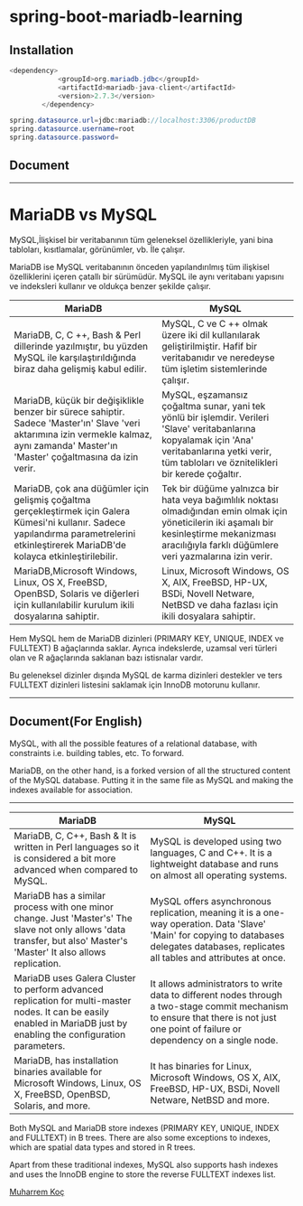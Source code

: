 # spring-boot-mariadb-learning



## Installation

```java
<dependency>
            <groupId>org.mariadb.jdbc</groupId>
            <artifactId>mariadb-java-client</artifactId>
            <version>2.7.3</version>
        </dependency>
```

```java
spring.datasource.url=jdbc:mariadb://localhost:3306/productDB
spring.datasource.username=root
spring.datasource.password=
```

## Document

---
# **MariaDB vs MySQL**

MySQL,İlişkisel bir veritabanının tüm geleneksel özellikleriyle, yani bina tabloları, kısıtlamalar, görünümler, vb. İle çalışır.

MariaDB ise MySQL veritabanının önceden yapılandırılmış tüm ilişkisel özelliklerini içeren çatallı bir sürümüdür. MySQL ile aynı veritabanı yapısını ve indeksleri kullanır ve oldukça benzer şekilde çalışır.



| MariaDB | MySQL |
| --- | --- |
| MariaDB, C, C ++, Bash &amp; Perl dillerinde yazılmıştır, bu yüzden MySQL ile karşılaştırıldığında biraz daha gelişmiş kabul edilir. | MySQL, C ve C ++ olmak üzere iki dil kullanılarak geliştirilmiştir. Hafif bir veritabanıdır ve neredeyse tüm işletim sistemlerinde çalışır. |
| MariaDB, küçük bir değişiklikle benzer bir sürece sahiptir. Sadece &#39;Master&#39;ın&#39; Slave &#39;veri aktarımına izin vermekle kalmaz, aynı zamanda&#39; Master&#39;ın &#39;Master&#39; çoğaltmasına da izin verir. | MySQL, eşzamansız çoğaltma sunar, yani tek yönlü bir işlemdir. Verileri &#39;Slave&#39; veritabanlarına kopyalamak için &#39;Ana&#39; veritabanlarına yetki verir, tüm tabloları ve öznitelikleri bir kerede çoğaltır. |
| MariaDB, çok ana düğümler için gelişmiş çoğaltma gerçekleştirmek için Galera Kümesi&#39;ni kullanır. Sadece yapılandırma parametrelerini etkinleştirerek MariaDB&#39;de kolayca etkinleştirilebilir. | Tek bir düğüme yalnızca bir hata veya bağımlılık noktası olmadığından emin olmak için yöneticilerin iki aşamalı bir kesinleştirme mekanizması aracılığıyla farklı düğümlere veri yazmalarına izin verir. |
| MariaDB,Microsoft Windows, Linux, OS X, FreeBSD, OpenBSD, Solaris ve diğerleri için kullanılabilir kurulum ikili dosyalarına sahiptir. | Linux, Microsoft Windows, OS X, AIX, FreeBSD, HP-UX, BSDi, Novell Netware, NetBSD ve daha fazlası için ikili dosyalara sahiptir. |

Hem MySQL hem de MariaDB dizinleri (PRIMARY KEY, UNIQUE, INDEX ve FULLTEXT) B ağaçlarında saklar. Ayrıca indekslerde, uzamsal veri türleri olan ve R ağaçlarında saklanan bazı istisnalar vardır.

Bu geleneksel dizinler dışında MySQL de karma dizinleri destekler ve ters FULLTEXT dizinleri listesini saklamak için InnoDB motorunu kullanır.

---

## Document(For English)


MySQL, with all the possible features of a relational database, with constraints i.e. building tables, etc. To forward.

MariaDB, on the other hand, is a forked version of all the structured content of the MySQL database. Putting it in the same file as MySQL and making the indexes available for association.

---
| MariaDB | MySQL |
| --- | --- |
| MariaDB, C, C++, Bash &amp; It is written in Perl languages ​​so it is considered a bit more advanced when compared to MySQL. | MySQL is developed using two languages, C and C++. It is a lightweight database and runs on almost all operating systems. |
| MariaDB has a similar process with one minor change. Just 'Master's' The slave not only allows 'data transfer, but also' Master's 'Master' It also allows replication. | MySQL offers asynchronous replication, meaning it is a one-way operation. Data 'Slave' 'Main' for copying to databases delegates databases, replicates all tables and attributes at once. |
| MariaDB uses Galera Cluster to perform advanced replication for multi-master nodes. It can be easily enabled in MariaDB just by enabling the configuration parameters. | It allows administrators to write data to different nodes through a two-stage commit mechanism to ensure that there is not just one point of failure or dependency on a single node. |
| MariaDB, has installation binaries available for Microsoft Windows, Linux, OS X, FreeBSD, OpenBSD, Solaris, and more. | It has binaries for Linux, Microsoft Windows, OS X, AIX, FreeBSD, HP-UX, BSDi, Novell Netware, NetBSD and more. |

Both MySQL and MariaDB store indexes (PRIMARY KEY, UNIQUE, INDEX and FULLTEXT) in B trees. There are also some exceptions to indexes, which are spatial data types and stored in R trees.

Apart from these traditional indexes, MySQL also supports hash indexes and uses the InnoDB engine to store the reverse FULLTEXT indexes list.



[Muharrem Koç](https://github.com/muharremkoc)
